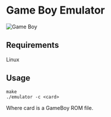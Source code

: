 # Game Boy Emulator

![Game Boy](https://upload.wikimedia.org/wikipedia/commons/thumb/8/8f/Game-Boy-Original.jpg/190px-Game-Boy-Original.jpg)

## Requirements

Linux

## Usage

```
make
./emulator -c <card>
```

Where card is a GameBoy ROM file.
